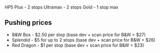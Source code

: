 HP5 Plus - 2 stops 
Ultramax - 2 stops 
Gold - 1 stop max

## Pushing prices

- B&W Box - $2.50 per stop (base dev + scan price for B&W = $27)
- Splendid - $5 for up to 2 stops (base dev + scan price for B&W = $26)
- Red Dragon - $1 per stop (base dev + scan price for B&W = $23)
